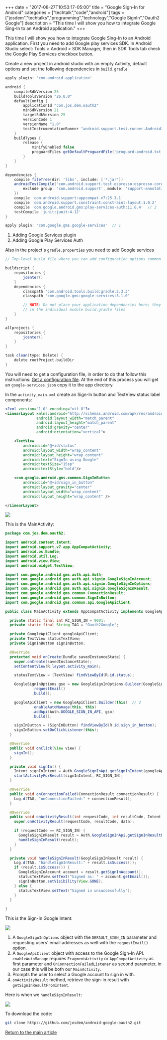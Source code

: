 +++
date = "2017-08-27T10:53:17-05:00"
title = "Google Sign-In for Android"
categories = ["techtalk","code","android"]
tags = ["josdem","techtalks","programming","technology","Google SignIn","Oauth2 Google"]
description = "This time I will show you how to integrate Google Sing-In to an Android application."
+++

This time I will show you how to integrate Google Sing-In to an Android application. First you need to add Google play services SDK. In Android Studio select: Tools > Android > SDK Manager, then in SDK Tools tab check the Google Play Services checkbox button.

Create a new project in android studio with an empty Activity, default options and set the following dependencies in `build.gradle`

```groovy
apply plugin: 'com.android.application'

android {
    compileSdkVersion 25
    buildToolsVersion "26.0.0"
    defaultConfig {
        applicationId "com.jos.dem.oauth2"
        minSdkVersion 21
        targetSdkVersion 25
        versionCode 1
        versionName "1.0"
        testInstrumentationRunner "android.support.test.runner.AndroidJUnitRunner"
    }
    buildTypes {
        release {
            minifyEnabled false
            proguardFiles getDefaultProguardFile('proguard-android.txt'), 'proguard-rules.pro'
        }
    }
}

dependencies {
    compile fileTree(dir: 'libs', include: ['*.jar'])
    androidTestCompile('com.android.support.test.espresso:espresso-core:2.2.2', {
        exclude group: 'com.android.support', module: 'support-annotations'
    })
    compile 'com.android.support:appcompat-v7:25.3.1'
    compile 'com.android.support.constraint:constraint-layout:1.0.2'
    compile 'com.google.android.gms:play-services-auth:11.0.4'  // 2
    testCompile 'junit:junit:4.12'
}

apply plugin: 'com.google.gms.google-services'  // 1
```

1. Adding Google Services plugin
2. Adding Google Play Services Auth

Also in the project's `gradle.properties` you need to add Google services

```groovy
// Top-level build file where you can add configuration options common to all sub-projects/modules.

buildscript {
    repositories {
        jcenter()
    }
    dependencies {
        classpath 'com.android.tools.build:gradle:2.3.3'
        classpath 'com.google.gms:google-services:3.1.0'

        // NOTE: Do not place your application dependencies here; they belong
        // in the individual module build.gradle files
    }
}

allprojects {
    repositories {
        jcenter()
    }
}

task clean(type: Delete) {
    delete rootProject.buildDir
}
```

You will need to get a configuration file, in order to do that follow this instructions: [Get a configuration file](https://developers.google.com/mobile/add?platform=android). At the end of this process you will get an `google-services.json` copy it to the app directory.


In the `activity_main.xml` create an Sign-In button and TextView status label components:

```xml
<?xml version="1.0" encoding="utf-8"?>
<LinearLayout xmlns:android="http://schemas.android.com/apk/res/android"
              android:layout_width="match_parent"
              android:layout_height="match_parent"
              android:gravity="center"
              android:orientation="vertical">

    <TextView
        android:id="@+id/status"
        android:layout_width="wrap_content"
        android:layout_height="wrap_content"
        android:text="SignIn using Google"
        android:textSize="15sp"
        android:textStyle="bold"/>

    <com.google.android.gms.common.SignInButton
        android:id="@+id/sign_in_button"
        android:layout_gravity="center"
        android:layout_width="wrap_content"
        android:layout_height="wrap_content" />

</LinearLayout>
```

<img src="/img/techtalks/android/oauth2_google_1.png">


This is the MainActivity:

```java
package com.jos.dem.oauth2;

import android.content.Intent;
import android.support.v7.app.AppCompatActivity;
import android.os.Bundle;
import android.util.Log;
import android.view.View;
import android.widget.TextView;

import com.google.android.gms.auth.api.Auth;
import com.google.android.gms.auth.api.signin.GoogleSignInAccount;
import com.google.android.gms.auth.api.signin.GoogleSignInOptions;
import com.google.android.gms.auth.api.signin.GoogleSignInResult;
import com.google.android.gms.common.ConnectionResult;
import com.google.android.gms.common.SignInButton;
import com.google.android.gms.common.api.GoogleApiClient;

public class MainActivity extends AppCompatActivity implements GoogleApiClient.OnConnectionFailedListener, View.OnClickListener {

  private static final int RC_SIGN_IN = 9001;
  private static final String TAG = "Oauth2Google";

  private GoogleApiClient googleApiClient;
  private TextView statusTextView;
  private SignInButton signInButton;

  @Override
  protected void onCreate(Bundle savedInstanceState) {
    super.onCreate(savedInstanceState);
    setContentView(R.layout.activity_main);

    statusTextView = (TextView) findViewById(R.id.status);

    GoogleSignInOptions gso = new GoogleSignInOptions.Builder(GoogleSignInOptions.DEFAULT_SIGN_IN) // 1
            .requestEmail()
            .build();

    googleApiClient = new GoogleApiClient.Builder(this)  // 2
            .enableAutoManage(this, this)
            .addApi(Auth.GOOGLE_SIGN_IN_API, gso)
            .build();

    signInButton = (SignInButton) findViewById(R.id.sign_in_button);
    signInButton.setOnClickListener(this);
  }

  @Override
  public void onClick(View view) {
    signIn();
  }

  private void signIn() {
    Intent signInIntent = Auth.GoogleSignInApi.getSignInIntent(googleApiClient);  // 3
    startActivityForResult(signInIntent, RC_SIGN_IN);
  }

  @Override
  public void onConnectionFailed(ConnectionResult connectionResult) {
    Log.d(TAG, "onConnectionFailed:" + connectionResult);
  }

  @Override
  public void onActivityResult(int requestCode, int resultCode, Intent data) {
    super.onActivityResult(requestCode, resultCode, data);

    if (requestCode == RC_SIGN_IN) {
      GoogleSignInResult result = Auth.GoogleSignInApi.getSignInResultFromIntent(data);  // 4
      handleSignInResult(result);
    }
  }

  private void handleSignInResult(GoogleSignInResult result) {
    Log.d(TAG, "handleSignInResult:" + result.isSuccess());
    if (result.isSuccess()) {
      GoogleSignInAccount account = result.getSignInAccount();
      statusTextView.setText("Signed as: " + account.getEmail());
      signInButton.setVisibility(View.GONE);
    } else {
      statusTextView.setText("Signed in unsuccessfully");
    }
  }

}
```

This is the Sign-In Google Intent:

<img src="/img/techtalks/android/oauth2_google_2.png">

1. A `GoogleSignInOptions` object with the `DEFAULT_SIGN_IN` parameter and requesting users' email addresses as well with the `requestEmail()` option.
2. A `GoogleApiClient` object with access to the Google Sign-In API. `enableAutoManage` requires `FragmentActivity` or `AppCompatActivity` as first parameter and `OnConnectionFailedListener` as second parameter, in our case this will be both our `MainActivity`.
3. Prompts the user to select a Google account to sign in with.
4. `onActivityResult` method, retrieve the sign-in result with `getSignInResultFromIntent`.

Here is when we `handleSignInResult`:

<img src="/img/techtalks/android/oauth2_google_3.png">

To download the code:

```bash
git clone https://github.com/josdem/android-google-oauth2.git
```


[Return to the main article](/techtalk/android)
